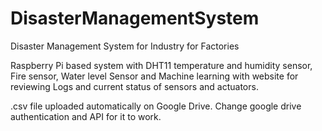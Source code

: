 # DisasterManagementSystem
Disaster Management System for Industry for Factories

Raspberry Pi based system with DHT11 temperature and humidity sensor, Fire sensor, Water level Sensor and Machine learning with website for reviewing Logs and current status of sensors and actuators.

.csv file uploaded automatically on Google Drive.
Change google drive authentication and API for it to work.
